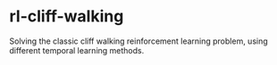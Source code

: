 # rl-cliff-walking
Solving the classic cliff walking reinforcement learning problem, using different temporal learning methods.
